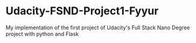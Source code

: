 # Udacity-FSND-Project1-Fyyur
My implementation of the first project of Udacity's Full Stack Nano Degree project with python and Flask
